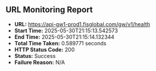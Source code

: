 ## URL Monitoring Report

- **URL:** https://api-gw1-prod1.fisglobal.com/gw/v1/health
- **Start Time:** 2025-05-30T21:15:13.542573
- **End Time:** 2025-05-30T21:15:14.132344
- **Total Time Taken:** 0.589771 seconds
- **HTTP Status Code:** 200
- **Status:** Success
- **Failure Reason:** N/A
